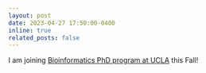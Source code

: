 ```yaml
---
layout: post
date: 2023-04-27 17:50:00-0400
inline: true
related_posts: false
---
```


I am joining [Bioinformatics PhD program at UCLA](https://bioinformatics.ucla.edu) this Fall!
